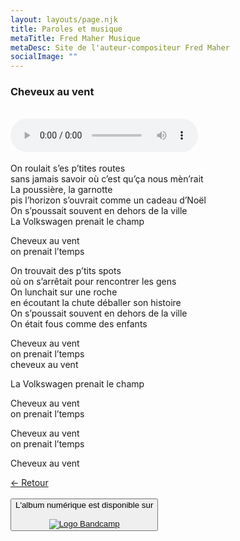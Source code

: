 ```yaml
---
layout: layouts/page.njk
title: Paroles et musique
metaTitle: Fred Maher Musique
metaDesc: Site de l'auteur-compositeur Fred Maher
socialImage: ""
---
```

<style>
*:focus {
    outline: none;
}
</style>

  ### Cheveux au vent
 <br> 
<audio controls>
  <source src="https://fredmahermusique.com/mp3/cheveux-au-vent.ogg" type="audio/ogg">
  <source src="https://fredmahermusique.com/mp3/cheveux-au-vent.mp3" type="audio/mpeg">
Your browser does not support the audio element.
</audio>
<br>
<br>     
On roulait s’es p’tites routes<br>
sans jamais savoir où c’est qu’ça nous mèn’rait<br>
La poussière, la garnotte<br>
pis l’horizon s’ouvrait comme un cadeau d’Noël<br>
On s’poussait souvent en dehors de la ville<br>
La Volkswagen prenait le champ

Cheveux au vent<br>
on prenait l’temps

On trouvait des p’tits spots<br>
où on s’arrêtait pour rencontrer les gens<br>
On lunchait sur une roche<br>
en écoutant la chute déballer son histoire<br>
On s’poussait souvent en dehors de la ville<br>
On était fous comme des enfants

Cheveux au vent<br>
on prenait l’temps<br>
cheveux au vent

La Volkswagen prenait le champ

Cheveux au vent<br>
on prenait l’temps

Cheveux au vent<br>
on prenait l’temps<br>

Cheveux au vent

[&larr; Retour](/j-attends-l-printemps/index.html#heading-paroles-et-musique)  
<br>
<button class="[ button ] [ font-base text-base weight-bold ]">
          L'album numérique est disponible sur <br><br><a href="https://fredmahermusique.bandcamp.com"><img src="/images/bandcamp.svg" alt="Logo Bandcamp"></a>
        </button>